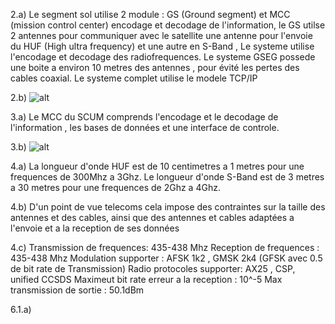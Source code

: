 2.a) Le segment sol utilise 2 module : GS (Ground segment) et MCC (mission control center) encodage et decodage de l'information, le GS  utilse 2 antennes pour communiquer avec le satellite une antenne pour l'envoie du HUF (High ultra frequency) et une autre en S-Band , Le systeme utilise l'encodage et decodage des radiofrequences. Le systeme GSEG possede une boite a environ 10 metres des antennes , pour évité les pertes des cables coaxial. Le systeme complet utilise le modele TCP/IP 

2.b) ![alt](2.b.png)

3.a) Le MCC du SCUM  comprends l'encodage et le decodage de l'information , les bases de données et une interface de controle. 

3.b) ![alt](3.b.png)

4.a) La longueur d'onde HUF est de 10 centimetres a 1 metres pour une frequences de 300Mhz a 3Ghz. 
Le longueur d'onde S-Band est de 3 metres a 30 metres pour une frequences de 2Ghz a 4Ghz.

4.b) D'un point de vue telecoms cela impose des contraintes sur la taille des antennes et des cables, ainsi que des antennes et cables adaptées a l'envoie et a la reception de ses données 

4.c) 
Transmission de frequences: 
435-438 Mhz
Reception de frequences : 
435-438 Mhz
Modulation supporter : 
AFSK 1k2 , GMSK 2k4 (GFSK avec 0.5 de bit rate de Transmission)
Radio protocoles supporter: AX25 , CSP, unified CCSDS
Maximeut bit rate erreur a la reception : 10^-5 
Max transmission de sortie : 50.1dBm

6.1.a) 

